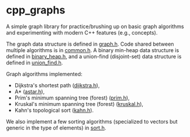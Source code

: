 # cpp_graphs

A simple graph library for practice/brushing up on basic graph algorithms and experimenting with modern C++ features (e.g., concepts).

The graph data structure is defined in [graph.h](graph.h). Code shared
between multiple algorithms is in [common.h](common.h). A binary
min-heap data structure is defined in [binary_heap.h](binary_heap.h),
and a union-find (disjoint-set) data structure is defined in
[union_find.h](union_find.h).

Graph algorithms implemented:
* Dijkstra's shortest path ([dijkstra.h](dijkstra.h)),
* A* ([astar.h](astar.h)),
* Prim's minimum spanning tree (forest) ([prim.h](prim.h)),
* Kruskal's minimum spanning tree (forest) ([kruskal.h](kruskal.h)),
* Kahn's topological sort ([kahn.h](kahn.h)).

We also implement a few sorting algorithms (specialized to vectors but
generic in the type of elements) in [sort.h](sort.h).